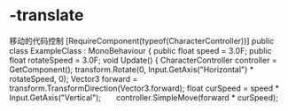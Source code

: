 # -translate
移动的代码控制
[RequireComponent(typeof(CharacterController))]
public class ExampleClass : MonoBehaviour {
    public float speed = 3.0F;
    public float rotateSpeed = 3.0F;
    void Update() {
        CharacterController controller = GetComponent<CharacterController>();
        transform.Rotate(0, Input.GetAxis("Horizontal") * rotateSpeed, 0);
        Vector3 forward = transform.TransformDirection(Vector3.forward);
        float curSpeed = speed * Input.GetAxis("Vertical");
        controller.SimpleMove(forward * curSpeed);


